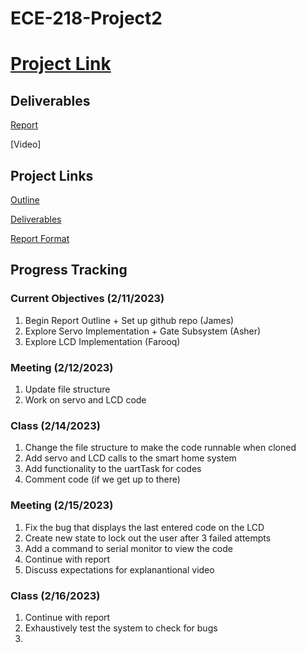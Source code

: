 # ECE-218-Project2

# [Project Link](https://github.com/Gaskellj/ECE-218-Project2.git)
## Deliverables

[Report](Project_2_Report.pdf)

[Video]


## Project Links

[Outline](Project_Information/Project-2-Outline.pdf)

[Deliverables](Project_Information/Project-2-Deliverables.pdf)

[Report Format](Project_Information/Project-2-Report-Format.pdf)


## Progress Tracking

### Current Objectives (2/11/2023)

1. Begin Report Outline + Set up github repo (James)
2. Explore Servo Implementation + Gate Subsystem (Asher)
3. Explore LCD Implementation (Farooq)

### Meeting (2/12/2023)

1. Update file structure
2. Work on servo and LCD code

### Class (2/14/2023)

1. Change the file structure to make the code runnable when cloned
2. Add servo and LCD calls to the smart home system
3. Add functionality to the uartTask for codes
4. Comment code (if we get up to there)

### Meeting (2/15/2023)

1. Fix the bug that displays the last entered code on the LCD
2. Create new state to lock out the user after 3 failed attempts
3. Add a command to serial monitor to view the code
4. Continue with report
5. Discuss expectations for explanantional video

### Class (2/16/2023)

1. Continue with report
2. Exhaustively test the system to check for bugs
3.



